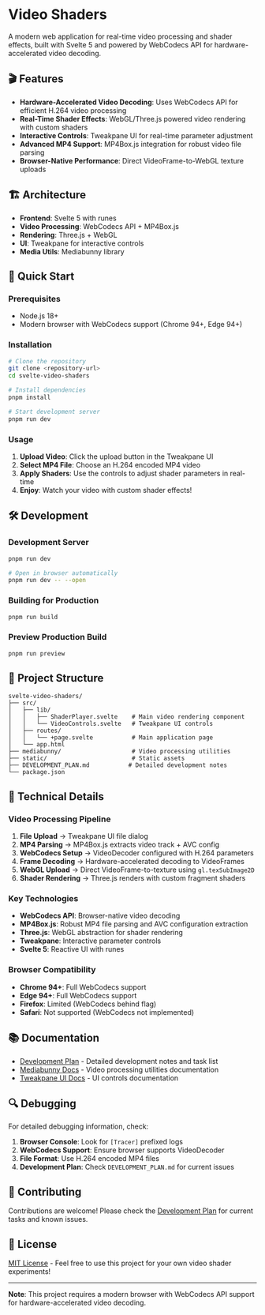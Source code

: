 # Video Shaders

A modern web application for real-time video processing and shader effects, built with Svelte 5 and powered by WebCodecs API for hardware-accelerated video decoding.

## 🎬 Features

- **Hardware-Accelerated Video Decoding**: Uses WebCodecs API for efficient H.264 video processing
- **Real-Time Shader Effects**: WebGL/Three.js powered video rendering with custom shaders
- **Interactive Controls**: Tweakpane UI for real-time parameter adjustment
- **Advanced MP4 Support**: MP4Box.js integration for robust video file parsing
- **Browser-Native Performance**: Direct VideoFrame-to-WebGL texture uploads

## 🏗️ Architecture

- **Frontend**: Svelte 5 with runes
- **Video Processing**: WebCodecs API + MP4Box.js
- **Rendering**: Three.js + WebGL
- **UI**: Tweakpane for interactive controls
- **Media Utils**: Mediabunny library

## 🚀 Quick Start

### Prerequisites

- Node.js 18+ 
- Modern browser with WebCodecs support (Chrome 94+, Edge 94+)

### Installation

```bash
# Clone the repository
git clone <repository-url>
cd svelte-video-shaders

# Install dependencies
pnpm install

# Start development server
pnpm run dev
```

### Usage

1. **Upload Video**: Click the upload button in the Tweakpane UI
2. **Select MP4 File**: Choose an H.264 encoded MP4 video
3. **Apply Shaders**: Use the controls to adjust shader parameters in real-time
4. **Enjoy**: Watch your video with custom shader effects!

## 🛠️ Development

### Development Server

```bash
pnpm run dev

# Open in browser automatically
pnpm run dev -- --open
```

### Building for Production

```bash
pnpm run build
```

### Preview Production Build

```bash
pnpm run preview
```

## 📁 Project Structure

```
svelte-video-shaders/
├── src/
│   ├── lib/
│   │   ├── ShaderPlayer.svelte    # Main video rendering component
│   │   └── VideoControls.svelte   # Tweakpane UI controls
│   ├── routes/
│   │   └── +page.svelte           # Main application page
│   └── app.html
├── mediabunny/                    # Video processing utilities
├── static/                        # Static assets
├── DEVELOPMENT_PLAN.md           # Detailed development notes
└── package.json
```

## 🔧 Technical Details

### Video Processing Pipeline

1. **File Upload** → Tweakpane UI file dialog
2. **MP4 Parsing** → MP4Box.js extracts video track + AVC config
3. **WebCodecs Setup** → VideoDecoder configured with H.264 parameters
4. **Frame Decoding** → Hardware-accelerated decoding to VideoFrames
5. **WebGL Upload** → Direct VideoFrame-to-texture using `gl.texSubImage2D`
6. **Shader Rendering** → Three.js renders with custom fragment shaders

### Key Technologies

- **WebCodecs API**: Browser-native video decoding
- **MP4Box.js**: Robust MP4 file parsing and AVC configuration extraction
- **Three.js**: WebGL abstraction for shader rendering
- **Tweakpane**: Interactive parameter controls
- **Svelte 5**: Reactive UI with runes

### Browser Compatibility

- **Chrome 94+**: Full WebCodecs support
- **Edge 94+**: Full WebCodecs support
- **Firefox**: Limited (WebCodecs behind flag)
- **Safari**: Not supported (WebCodecs not implemented)

## 📚 Documentation

- [Development Plan](./DEVELOPMENT_PLAN.md) - Detailed development notes and task list
- [Mediabunny Docs](./mediabunny/docs/) - Video processing utilities documentation
- [Tweakpane UI Docs](https://kitschpatrol.com/svelte-tweakpane-ui/docs) - UI controls documentation

## 🔍 Debugging

For detailed debugging information, check:

1. **Browser Console**: Look for `[Tracer]` prefixed logs
2. **WebCodecs Support**: Ensure browser supports VideoDecoder
3. **File Format**: Use H.264 encoded MP4 files
4. **Development Plan**: Check `DEVELOPMENT_PLAN.md` for current issues

## 🤝 Contributing

Contributions are welcome! Please check the [Development Plan](./DEVELOPMENT_PLAN.md) for current tasks and known issues.

## 📄 License

[MIT License](LICENSE) - Feel free to use this project for your own video shader experiments!

---

**Note**: This project requires a modern browser with WebCodecs API support for hardware-accelerated video decoding.
